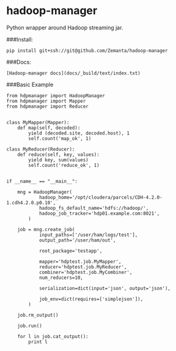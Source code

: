 hadoop-manager
====

Python wrapper around Hadoop streaming jar.


###Install:

	pip install git+ssh://git@github.com/Zemanta/hadoop-manager


###Docs:

	[Hadoop-manager docs](docs/_build/text/index.txt)


###Basic Example

	from hdpmanager import HadoopManager
	from hdpmanager import Mapper
	from hdpmanager import Reducer


	class MyMapper(Mapper):
		def map(self, decoded):
			yield (decoded.site, decoded.host), 1
			self.count('map_ok', 1)

	class MyReducer(Reducer):
		def reduce(self, key, values):
			yield key, sum(values)
			self.count('reduce_ok', 1)


	if __name__ == "__main__":

		mng = HadoopManager(
				hadoop_home='/opt/cloudera/parcels/CDH-4.2.0-1.cdh4.2.0.p0.10',
				hadoop_fs_default_name='hdfs://hadoop/',
				hadoop_job_tracker='hdp01.example.com:8021',
			)

		job = mng.create_job(
				input_paths=['/user/ham/logs/test'],
				output_path='/user/ham/out',

				root_package='testapp',

				mapper='hdptest.job.MyMapper',
				reducer='hdptest.job.MyReducer',
				combiner='hdptest.job.MyCombiner',
				num_reducers=10,

				serialization=dict(input='json', output='json'),

				job_env=dict(requires=['simplejson']),
			)

		job.rm_output()

		job.run()

		for l in job.cat_output():
			print l

